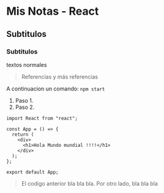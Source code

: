 <!-- EXTENSION PARA LEER README 
        Markdown All in One             autor: Yu Zhang
        Markdown Preview Enhanced       autor: Yiyi Wang
-->

# Mis Notas - React
## Subtitulos
### Subtitulos
textos normales
> Referencias y más referencias

A continuacion un comando: `npm start`

1. Paso 1.
2. Paso 2.

```
import React from "react";

const App = () => {
  return (
    <div>
      <h1>Hola Mundo mundial !!!!</h1>
    </div>
  );
};

export default App;

```
> El codigo anterior bla bla bla.
> Por otro lado, bla bla bla